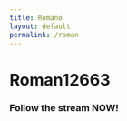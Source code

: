 ```yaml
---
title: Romano
layout: default
permalink: /roman
---
```


<style>
  body {
    overflow: hidden auto;
  }
  .container {
    display: block;
    margin: auto;
    padding-bottom: 10vh;
  }
  .twitch-embed {
    height: fit-content;
    width: fit-content;
    margin: auto;
  }
</style>
<div class="container text-center">
<h1>Roman12663</h1>
<h3>Follow the stream NOW!</h3>
<div id="twitch-embed" class="twitch-embed"></div>
<script src="https://embed.twitch.tv/embed/v1.js"></script>
<script type="text/javascript">
  new Twitch.Embed('twitch-embed', {
    width: 854,
    height: 480,
    channel: 'roman12663'
  });
</script>
